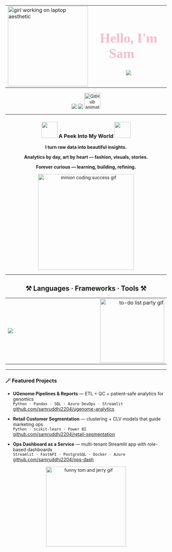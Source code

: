 <!-- 🌸 Samruddhi Wasnik – Balanced Chic & Fun GitHub Profile -->

<!-- 🩷 Opening aesthetic -->
<table align="center">
  <tr>
    <td align="left" width="40%">
      <img src="https://media0.giphy.com/media/v1.Y2lkPWVjZjA1ZTQ3bTh1a2wwODB3N2U3eDduYzJ5ZXRrbHphNGRuMDNtdHB5M245cXBjNCZlcD12MV9naWZzX3JlbGF0ZWQmY3Q9Zw/S9RnJWRWoiRZlHgaHa/giphy.webp" width="250" alt="girl working on laptop aesthetic"/>
    </td>
    <td align="center" width="60%">
      <h1 style="font-family:'Brush Script MT', cursive; color:#F4BBD0; font-size:42px;">Hello, I'm Sam 💖</h1>
      <p>
        <img src="https://readme-typing-svg.herokuapp.com/?font=Plus+Jakarta+Sans&size=22&duration=4500&pause=800&color=E8A0BF&center=false&vCenter=true&width=500&lines=Data-driven+%7C+Design-minded+%7C+Always+curious;Turning+raw+data+into+stories+that+matter;Bridging+tech,+analytics,+and+fashion-tech+to+create+impact" />
      </p>
    </td>
  </tr>
</table>

<!-- 🌐 Contact icons -->
<p align="center">
  <a href="mailto:samruddhi2204@gmail.com"><img src="https://img.shields.io/badge/Email-FFC0CB?style=for-the-badge&logo=minutemailer&logoColor=000"/></a>
  <a href="https://www.linkedin.com/in/samruddhi-wasnik/"><img src="https://img.shields.io/badge/LinkedIn-A6C1EE?style=for-the-badge&logo=linkedin&logoColor=fff"/></a>
  <a href="https://github.com/samruddhi2204"><img src="https://media3.giphy.com/media/v1.Y2lkPWVjZjA1ZTQ3eWJ2amZ1aTNocm9hYmwzc2g0NG1hN3YxdmFuOTV3aHdqN2hveXhkcyZlcD12MV9naWZzX3NlYXJjaCZjdD1n/du3J3cXyzhj75IOgvA/200w.webp" width="50" alt="GitHub animated icon"/></a>
</p>

---

<h3 align="center">
  <img src="https://github.com/harshjuly12/harshjuly12/assets/112745312/39f604ab-0928-453b-b8af-ee382fdb48af" width="50">
  A Peek Into My World
  <img src="https://github.com/harshjuly12/harshjuly12/assets/112745312/39f604ab-0928-453b-b8af-ee382fdb48af" width="50">
</h3>

<p align="center"><b>I turn raw data into beautiful insights.</b></p>

<p align="center"><b>Analytics by day, art by heart — fashion, visuals, stories.</b></p>

<p align="center"><b>Forever curious — learning, building, refining.</b></p>

<!-- 😎 Minions when my code finally works gif -->
<p align="center">
  <img src="https://media.giphy.com/media/11vhCpFcD3um7m/giphy.gif" width="300" alt="minion coding success gif"/>
</p>

---

<h2 align="center">⚒️ Languages · Frameworks · Tools ⚒️</h2>

<table align="center" width="100%">
  <tr>
    <td align="left" width="60%">
      <img src="https://skillicons.dev/icons?i=python,js,ts,react,nodejs,postgres,mysql,docker,git,azure,aws,figma,vscode,github,pandas,streamlit,jira,excel,powerbi&perline=5" />
    </td>
    <td align="right" width="40%">
      <img src="https://media0.giphy.com/media/v1.Y2lkPWVjZjA1ZTQ3cG81YnZxYzl3bDZ2bXo4cjZ5cGt5aDRvY2l2YXpvamp5ZzNzNXZ6MSZlcD12MV9naWZzX3JlbGF0ZWQmY3Q9Zw/Y0b2MpUTfnrUa3jIM7/giphy.webp" width="200" alt="to-do list party gif"/>
    </td>
  </tr>
</table>

---

### 🪄 Featured Projects

- **UGenome Pipelines & Reports** — ETL + QC + patient-safe analytics for genomics  
  `Python · Pandas · SQL · Azure DevOps · Streamlit`  
  [github.com/samruddhi2204/ugenome-analytics](https://github.com/samruddhi2204/ugenome-analytics)

- **Retail Customer Segmentation** — clustering + CLV models that guide marketing ops  
  `Python · scikit-learn · Power BI`  
  [github.com/samruddhi2204/retail-segmentation](https://github.com/samruddhi2204/retail-segmentation)

- **Ops Dashboard as a Service** — multi-tenant Streamlit app with role-based dashboards  
  `Streamlit · FastAPI · PostgreSQL · Docker · Azure`  
  [github.com/samruddhi2204/ops-dash](https://github.com/samruddhi2204/ops-dash)

<!-- 🐭 Tom & Jerry chaos gif -->
<p align="center">
  <img src="https://media3.giphy.com/media/v1.Y2lkPTc5MGI3NjExMDE4b3o4cXR4ZWdsN2hrMzR0dDNyaGpvOWdkMzBybjY4ZGpicW02dyZlcD12MV9pbnRlcm5hbF9naWZfYnlfaWQmY3Q9Zw/sNpgrhRUmhJhDQCceA/giphy.gif" width="250" alt="funny tom and jerry gif"/>
</p>


